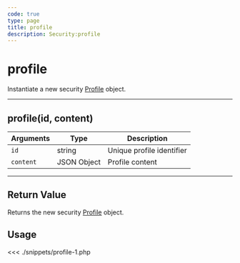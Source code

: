 ```yaml
---
code: true
type: page
title: profile
description: Security:profile
---
```


# profile

Instantiate a new security [Profile](/sdk/php/3/profile) object.

---

## profile(id, content)

| Arguments | Type        | Description               |
| --------- | ----------- | ------------------------- |
| `id`      | string      | Unique profile identifier |
| `content` | JSON Object | Profile content           |

---

## Return Value

Returns the new security [Profile](/sdk/php/3/profile) object.

## Usage

<<< ./snippets/profile-1.php
